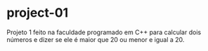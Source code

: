 # project-01
Projeto 1 feito na faculdade programado em C++ para calcular dois números e dizer se ele é maior que 20 ou menor e igual a 20.

